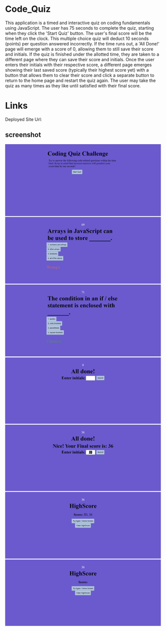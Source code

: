 # Code_Quiz

This application is a timed and interactive quiz on coding fundamentals using JavaScript. The user has 75 seconds to complete the quiz, starting when they click the 'Start Quiz' button. The user's final score will be the time left on the clock. This multiple choice quiz will deduct 10 seconds (points) per question answered incorrectly. If the time runs out, a 'All Done!' page will emerge with a score of 0, allowing them to still save their score and initials. If the quiz is finished under the allotted time, they are taken to a different page where they can save their score and initials. Once the user enters their initials with their respective score, a different page emerges showing their last saved score (typically their highest score yet) with a button that allows them to clear their score and click a separate button to return to the home page and restart the quiz again. The user may take the quiz as many times as they like until satisfied with their final score.

# Links

Deployed Site Url: 

## screenshot

![Screenshot 1](./assets/img/start%20quiz.png)
![Screenshot 2](./assets/img/wrong%20answer.png)
![Screenshot 3](./assets/img/correct%20answer.png)
![Screenshot 4](./assets/img/time's%20up.png)
![Screenshot 5](./assets/img/enter%20initials.png)
![Screenshot 6](./assets/img/high%20score.png)
![Screenshot 7](./assets/img/clear%20highscore.png)

